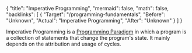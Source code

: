 {
	"title": "Imperative Programming",
	"mermaid": false,
	"math": false,
	"backlinks": [
		{
			"Target": "/programming-fundamentals",
			"Before": "Unknown",
			"Actual": "Imperative Programming",
			"After": "Unknown"
		}
	]
}

Imperative Programming is a [Programming Paradigm](/programming-fundamentals/#programming-paradigms) in which a program is a collection of statements that change the program's state. It mainly depends on the attribution and usage of cycles.